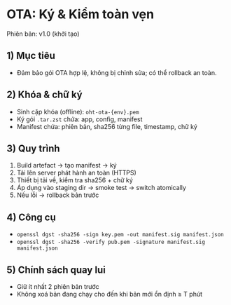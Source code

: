 # OTA: Ký & Kiểm toàn vẹn

Phiên bản: v1.0 (khởi tạo)

## 1) Mục tiêu
- Đảm bảo gói OTA hợp lệ, không bị chỉnh sửa; có thể rollback an toàn.

## 2) Khóa & chữ ký
- Sinh cặp khóa (offline): `oht-ota-{env}.pem`
- Ký gói `.tar.zst` chứa: app, config, manifest
- Manifest chứa: phiên bản, sha256 từng file, timestamp, chữ ký

## 3) Quy trình
1) Build artefact → tạo manifest → ký
2) Tải lên server phát hành an toàn (HTTPS)
3) Thiết bị tải về, kiểm tra sha256 + chữ ký
4) Áp dụng vào staging dir → smoke test → switch atomically
5) Nếu lỗi → rollback bản trước

## 4) Công cụ
- `openssl dgst -sha256 -sign key.pem -out manifest.sig manifest.json`
- `openssl dgst -sha256 -verify pub.pem -signature manifest.sig manifest.json`

## 5) Chính sách quay lui
- Giữ ít nhất 2 phiên bản trước
- Không xoá bản đang chạy cho đến khi bản mới ổn định ≥ T phút
